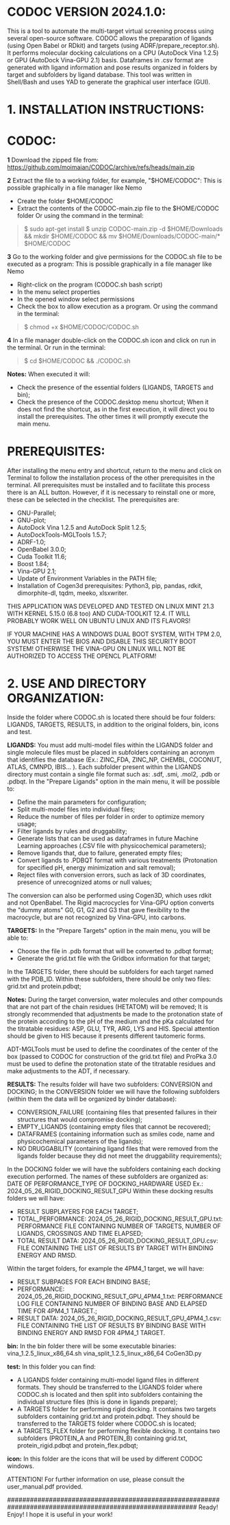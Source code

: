 
#                                            CODOC VERSION 2024.1.0:                                       #

This is a tool to automate the multi-target virtual screening process using several open-source software. 
CODOC allows the preparation of ligands (using Open Babel or RDkit) and targets (using ADRF/prepare_receptor.sh). 
It performs molecular docking calculations on a CPU (AutoDock Vina 1.2.5) or GPU (AutoDock Vina-GPU 2.1) basis. 
Dataframes in .csv format are generated with ligand information and pose results organized in folders by 
target and subfolders by ligand database. 
This tool was written in Shell/Bash and uses YAD to generate the graphical user interface (GUI).


#                                      1. **INSTALLATION INSTRUCTIONS:**                                  #

# **CODOC:**
**1**
Download the zipped file from:
https://github.com/moimaian/CODOC/archive/refs/heads/main.zip

**2**
Extract the file to a working folder, for example, "$HOME/CODOC":
This is possible graphically in a file manager like Nemo
- Create the folder $HOME/CODOC
- Extract the contents of the CODOC-main.zip file to the $HOME/CODOC folder
Or using the command in the terminal:
>$ sudo apt-get install
>$ unzip CODOC-main.zip -d $HOME/Downloads && mkdir $HOME/CODOC && mv $HOME/Downloads/CODOC-main/* $HOME/CODOC

**3**
Go to the working folder and give permissions for the CODOC.sh file to be executed as a program:
This is possible graphically in a file manager like Nemo
- Right-click on the program (CODOC.sh bash script)
- In the menu select properties
- In the opened window select permissions
- Check the box to allow execution as a program.
Or using the command in the terminal:
>$ chmod +x $HOME/CODOC/CODOC.sh

**4**
In a file manager double-click on the CODOC.sh icon and click on run in the terminal.
Or run in the terminal:
>$ cd $HOME/CODOC && ./CODOC.sh

**Notes:**
When executed it will:
- Check the presence of the essential folders (LIGANDS, TARGETS and bin);
- Check the presence of the CODOC.desktop menu shortcut;
When it does not find the shortcut, as in the first execution, it will direct you to install the prerequisites.
The other times it will promptly execute the main menu.

# **PREREQUISITES:**
After installing the menu entry and shortcut, return to the menu and click on Terminal to follow the installation process of the other prerequisites in the terminal.
All prerequisites must be installed and to facilitate this process there is an ALL button. However, if it is necessary to reinstall one or more, these can be selected in the checklist.
The prerequisites are:
- GNU-Parallel;
- GNU-plot;
- AutoDock Vina 1.2.5 and AutoDock Split 1.2.5;
- AutoDockTools-MGLTools 1.5.7;
- ADRF-1.0;
- OpenBabel 3.0.0;
- Cuda Toolkit 11.6;
- Boost 1.84;
- Vina-GPU 2.1;
- Update of Environment Variables in the PATH file;
- Installation of Cogen3d prerequisites: Python3, pip, pandas, rdkit, dimorphite-dl, tqdm, meeko, xlsxwriter.


THIS APPLICATION WAS DEVELOPED AND TESTED ON LINUX MINT 21.3 WITH KERNEL 5.15.0 (6.8 too) AND CUDA-TOOLKIT 12.4. 
IT WILL PROBABLY WORK WELL ON UBUNTU LINUX AND ITS FLAVORS!

IF YOUR MACHINE HAS A WINDOWS DUAL BOOT SYSTEM, WITH TPM 2.0, YOU MUST ENTER THE BIOS AND DISABLE THIS
SECURITY BOOT SYSTEM! OTHERWISE THE VINA-GPU ON LINUX WILL NOT BE AUTHORIZED TO ACCESS THE OPENCL PLATFORM!


#                                      2. **USE AND DIRECTORY ORGANIZATION:**                                  #

Inside the folder where CODOC.sh is located there should be four folders: LIGANDS, TARGETS, RESULTS, in addition to the original folders, bin, icons and test.

**LIGANDS:**
You must add multi-model files within the LIGANDS folder and single molecule files must be placed in subfolders containing an acronym that identifies the database (Ex.: ZINC_FDA, ZINC_NP, CHEMBL, COCONUT, ATLAS, CMNPD, IBIS... ). Each subfolder present within the LIGANDS directory must contain a single file format such as: .sdf, .smi, .mol2, .pdb or .pdbqt.
In the "Prepare Ligands" option in the main menu, it will be possible to:
- Define the main parameters for configuration;
- Split multi-model files into individual files;
- Reduce the number of files per folder in order to optimize memory usage;
- Filter ligands by rules and druggability;
- Generate lists that can be used as dataframes in future Machine Learning approaches (.CSV file with physicochemical parameters);
- Remove ligands that, due to failure, generated empty files;
- Convert ligands to .PDBQT format with various treatments (Protonation for specified pH, energy minimization and salt removal);
- Reject files with conversion errors, such as lack of 3D coordinates, presence of unrecognized atoms or null values;

The conversion can also be performed using Cogen3D, which uses rdkit and not OpenBabel.
The Rigid macrocycles for Vina-GPU option converts the "dummy atoms" G0, G1, G2 and G3 that gave flexibility to the macrocycle, but are not recognized by Vina-GPU, into carbons.

**TARGETS:**
In the "Prepare Targets" option in the main menu, you will be able to:
- Choose the file in .pdb format that will be converted to .pdbqt format;
- Generate the grid.txt file with the Gridbox information for that target;

In the TARGETS folder, there should be subfolders for each target named with the PDB_ID. Within these subfolders, there should be only two files: grid.txt and protein.pdbqt;

**Notes:**
During the target conversion, water molecules and other compounds that are not part of the chain residues (HETATOM) will be removed;
It is strongly recommended that adjustments be made to the protonation state of the protein according to the pH of the medium and the pKa calculated for the titratable residues: ASP, GLU, TYR, ARG, LYS and HIS. Special attention should be given to HIS because it presents different tautomeric forms.

ADT-MGLTools must be used to define the coordinates of the center of the box (passed to CODOC for construction of the grid.txt file) and ProPka 3.0 must be used to define the protonation state of the titratable residues and make adjustments to the ADT, if necessary.

**RESULTS:**
The results folder will have two subfolders: CONVERSION and DOCKING;
In the CONVERSION folder we will have the following subfolders (within them the data will be organized by binder database):
- CONVERSION_FAILURE (containing files that presented failures in their structures that would compromise docking);
- EMPTY_LIGANDS (containing empty files that cannot be recovered);
- DATAFRAMES (containing information such as smiles code, name and physicochemical parameters of the ligands);
- NO DRUGGABILITY (containing ligand files that were removed from the ligands folder because they did not meet the druggability requirements);

In the DOCKING folder we will have the subfolders containing each docking execution performed.
The names of these subfolders are organized as: DATE OF PERFORMANCE_TYPE OF DOCKING_HARDWARE USED 
Ex.: 2024_05_26_RIGID_DOCKING_RESULT_GPU
Within these docking results folders we will have:
- RESULT SUBPLAYERS FOR EACH TARGET;
- TOTAL_PERFORMANCE: 2024_05_26_RIGID_DOCKING_RESULT_GPU.txt: PERFORMANCE FILE CONTAINING NUMBER OF TARGETS, NUMBER OF LIGANDS, CROSSINGS AND TIME ELAPSED; 
- TOTAL RESULT DATA: 2024_05_26_RIGID_DOCKING_RESULT_GPU.csv: FILE CONTAINING THE LIST OF RESULTS BY TARGET WITH BINDING ENERGY AND RMSD.

Within the target folders, for example the 4PM4_1 target, we will have:
- RESULT SUBPAGES FOR EACH BINDING BASE;
- PERFORMANCE: 2024_05_26_RIGID_DOCKING_RESULT_GPU_4PM4_1.txt: PERFORMANCE LOG FILE CONTAINING NUMBER OF BINDING BASE AND ELAPSED TIME FOR 4PM4_1 TARGET.;
- RESULT DATA: 2024_05_26_RIGID_DOCKING_RESULT_GPU_4PM4_1.csv: FILE CONTAINING THE LIST OF RESULTS BY BINDING BASE WITH BINDING ENERGY AND RMSD FOR 4PM4_1 TARGET.

**bin:**
In the bin folder there will be some executable binaries:
vina_1.2.5_linux_x86_64.sh
vina_split_1.2.5_linux_x86_64
CoGen3D.py

**test:**
In this folder you can find:
- A LIGANDS folder containing multi-model ligand files in different formats. They should be transferred to the LIGANDS folder where CODOC.sh is located and then split into subfolders containing the individual structure files (this is done in ligands prepare);
- A TARGETS folder for performing rigid docking. It contains two targets subfolders containing grid.txt and protein.pdbqt. They should be transferred to the TARGETS folder where CODOC.sh is located;
- A TARGETS_FLEX folder for performing flexible docking. It contains two subfolders (PROTEIN_A and PROTEIN_B) containing grid.txt, protein_rigid.pdbqt and protein_flex.pdbqt;

**icon:**
In this folder are the icons that will be used by different CODOC windows.

ATTENTION! For further information on use, please consult the user_manual.pdf provided.

##########################################################################################################
Ready! Enjoy! I hope it is useful in your work!
